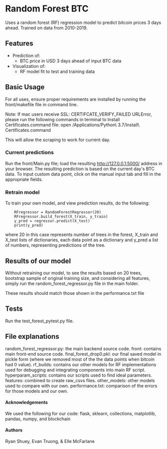 # Random Forest BTC
Uses a random forest (RF) regression model to predict bitcoin prices 3 days ahead.
Trained on data from 2010-2019.
## Features
* Prediction of:
  * BTC price in USD 3 days ahead of input BTC data
* Visualization of:
  * RF model fit to test and training data

## Basic Usage
For all uses, ensure proper requirements are installed by running the
front/makefile file in command line.

Note: If mac users receive SSL: CERTIFCATE_VERIFY_FAILED URLError, please run the following commands
in terminal to Install Certificates.command file:
open /Applications/Python\ 3.7/Install\ Certificates.command

This will allow the scraping to work for current day.
### Current predictions
Run the front/Main.py file; load the resulting http://127.0.0.1:5000/ address in your browser.
The resulting prediction is based on the current day's BTC data. 
To input custom data point, click on the manual input tab and fill in the appropriate fields.

### Retrain model
To train your own model, and view prediction results, do the following:
```
    RFregressor = RandomForestRegressor(20)
    RFregressor.build_forest(X_train, y_train)
    y_pred = regressor.predict(X_test)
    print(y_pred)
```
where 20 in this case represents number of trees in the forest, X_train and X_test lists of dictionaries, each data point as a dictionary
and y_pred a list of numbers, representing predictions of the tree.

## Results of our model
Without retraining our model, to see the results based on 20 trees, bootstrap sample of original
training size, and considering all features, simply run the random_forest_regressor.py file in the main folder.

These results should match those shown in the performance.txt file
## Tests
Run the test_forest_pytest.py file.

## File explanations
random_forest_regressor.py: the main backend source code. front: contains main front-end source code. 
final_forest_drop0.pkl: our final saved model in pickle form
(where we removed most of the the data points when bitcoin had 0 value). rf_builds: contains our other
models for RF implementations used for debugging and integrating components into main RF script. hyperparam_scripts: contains
our scripts used to find ideal parameters. features: combined to create raw_csvs files. other_models: other models
used to compare with our own. performance.txt: comparison of the errors for those models and our own.

#### Acknowledgements
We used the following for our code:
flask, sklearn, collections, matplotlib, pandas, numpy, and blockchain

#### Authors
Ryan Shuey, Evan Truong, & Elle McFarlane

